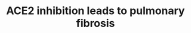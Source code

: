 ---
annotations:
- id: DOID:3770
  type: Disease Ontology
  value: pulmonary fibrosis
- id: PW:0000527
  parent: regulatory pathway
  type: Pathway Ontology
  value: angiotensin II signaling pathway via AT1 receptor
- id: PW:0000526
  parent: classic metabolic pathway
  type: Pathway Ontology
  value: kallikrein-kinin cascade pathway
- id: CL:0000057
  parent: animal cell
  type: Cell Type Ontology
  value: fibroblast
- id: DOID:0080600
  parent: disease by infectious agent
  type: Disease Ontology
  value: COVID-19
authors:
- Marvin M2
- Finterly
- AlexanderPico
- Eweitz
citedin: ''
communities:
- AOP
- COVID19
- ontox
description: This AOP outlines how ACE-2 plays a detrimental role in causing fibrotic
  damage to the lung by influencing various factors such as fibrogenic components,
  proinflammatory cytokines, and a lack of oxygen. When the activity of ACE2 is suppressed,
  the conversion of Ang II into Ang-(1-7) is not properly facilitated. Consequently,
  the levels of proinflammatory Ang II rise, while the levels of anti-inflammatory
  Ang-(1-7) decrease. Notably, ACE2 inhibition has been observed to raise the levels
  of Ang II peptides, which are a ligand for the type 1 angiotensin receptor (AT1R).
  This phenomenon is considered a significant risk factor for lung fibrosis, vasoconstriction,
  endothelial dysfunction, and cell death.
last-edited: 2024-07-23
ndex: null
organisms:
- Homo sapiens
redirect_from:
- /index.php/Pathway:WP5035
- /instance/WP5035
- /instance/WP5035_r134596
revision: r134596
schema-jsonld:
- '@context': https://schema.org/
  '@id': https://wikipathways.github.io/pathways/WP5035.html
  '@type': Dataset
  creator:
    '@type': Organization
    name: WikiPathways
  description: This AOP outlines how ACE-2 plays a detrimental role in causing fibrotic
    damage to the lung by influencing various factors such as fibrogenic components,
    proinflammatory cytokines, and a lack of oxygen. When the activity of ACE2 is
    suppressed, the conversion of Ang II into Ang-(1-7) is not properly facilitated.
    Consequently, the levels of proinflammatory Ang II rise, while the levels of anti-inflammatory
    Ang-(1-7) decrease. Notably, ACE2 inhibition has been observed to raise the levels
    of Ang II peptides, which are a ligand for the type 1 angiotensin receptor (AT1R).
    This phenomenon is considered a significant risk factor for lung fibrosis, vasoconstriction,
    endothelial dysfunction, and cell death.
  keywords: []
  license: CC0
  name: ACE2 inhibition leads to pulmonary fibrosis
seo: CreativeWork
title: ACE2 inhibition leads to pulmonary fibrosis
wpid: WP5035
---